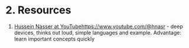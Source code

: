 # 2. Resources

1. [Hussein Nasser at YouTube](https://www.youtube.com/@hnasr)https://www.youtube.com/@hnasr - deep devices, thinks out loud, simple languages and example. Advantage: learn important concepts quickly
